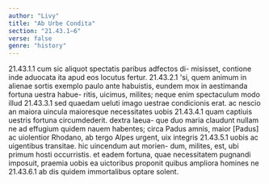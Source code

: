 ```yaml
---
author: "Livy"
title: "Ab Urbe Condita"
section: "21.43.1–6"
verse: false
genre: "history"
---
```


21.43.1.1
cum sic aliquot spectatis paribus adfectos di-
misisset, contione inde aduocata ita apud eos locutus fertur.
21.43.2.1
'si, quem animum in alienae sortis exemplo paulo ante
habuistis, eundem mox in aestimanda fortuna uestra habue-
ritis, uicimus, milites; neque enim spectaculum modo illud
21.43.3.1
sed quaedam ueluti imago uestrae condicionis erat. ac
nescio an maiora uincula maioresque necessitates uobis
21.43.4.1
quam captiuis uestris fortuna circumdederit. dextra laeua-
que duo maria claudunt nullam ne ad effugium quidem
nauem habentes; circa Padus amnis, maior [Padus] ac
uiolentior Rhodano, ab tergo Alpes urgent, uix integris
21.43.5.1
uobis ac uigentibus transitae. hic uincendum aut morien-
dum, milites, est, ubi primum hosti occurristis. et eadem
fortuna, quae necessitatem pugnandi imposuit, praemia
uobis ea uictoribus proponit quibus ampliora homines ne
21.43.6.1
ab dis quidem immortalibus optare solent.